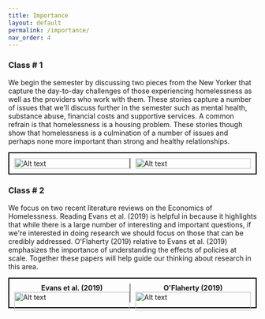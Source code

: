 ```yaml
---
title: Importance
layout: default
permalink: /importance/
nav_order: 4
---
```


### **Class # 1**

We begin the semester by discussing two pieces from the New Yorker that capture the day-to-day challenges of those experiencing homelessness as well as the providers who work with them. These stories capture a number of issues that we'll discuss further in the semester such as mental health, substance abuse, financial costs and supportive services. A common refrain is that homelessness is a housing problem. These stories though show that homelessness is a culmination of a number of issues and perhaps none more important than strong and healthy relationships.

<div style="display: flex; justify-content: space-between; border: 2px solid black; padding: 10px;">
  <a href="https://www.newyorker.com/magazine/2006/02/13/million-dollar-murray" style="display: block; width: 49%; border-right: 2px solid gray;">
    <img src="./../assets/images/million_dollar.png" alt="Alt text" style="width: 100%; height: auto;" />
  </a>

  <!-- Optional spacer for a more distinct line -->
  <div style="width: 2%;"></div>

  <a href="https://www.newyorker.com/magazine/2023/09/18/a-journey-from-homelessness-to-a-room-of-ones-own" style="display: block; width: 49%;">
    <img src="./../assets/images/egan.png" alt="Alt text" style="width: 100%; height: auto;" />
  </a>
</div>

### **Class # 2**
We focus on two recent literature reviews on the Economics of Homelessness. Reading Evans et al. (2019) is helpful in because it highlights that while there is a large number of interesting and important questions, if we're interested in doing research we should focus on those that can be credibly addressed. O'Flaherty (2019) relative to Evans et al. (2019) emphasizes the importance of understanding the effects of policies at scale. Together these papers will help guide our thinking about research in this area.

<div style="display: flex; justify-content: space-between; border: 2px solid black; padding: 10px;">
  
  <!-- First PDF and its title -->
  <div style="width: 49%; border-right: 2px solid gray;">
    <div style="text-align: center; font-weight: bold;">Evans et al. (2019)</div>
    <a href="https://www.nber.org/papers/w26232" style="display: block;">
      <img src="./../assets/images/evans.png" alt="Alt text" style="width: 100%; height: auto;" />
    </a>
  </div>

  <!-- Optional spacer for a more distinct line -->
  <div style="width: 2%;"></div>

  <!-- Second PDF and its title -->
  <div style="width: 49%;">
    <div style="text-align: center; font-weight: bold;">O'Flaherty (2019)</div>
    <a href="https://asit-prod-web1.cc.columbia.edu/econdept/wp-content/uploads/sites/41/2018/08/homelessresearchv2-080118.pdf" style="display: block;">
      <img src="./../assets/images/flaherty.png" alt="Alt text" style="width: 100%; height: auto;" />
    </a>
  </div>

</div>







